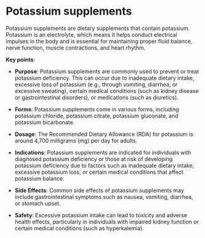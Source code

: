 [//]: # (
source: gpt-3 + jph editing
tags: supplements
)

# Potassium supplements

Potassium supplements are dietary supplements that contain potassium. Potassium is an electrolyte, which means it helps conduct electrical impulses in the body and is essential for maintaining proper fluid balance, nerve function, muscle contractions, and heart rhythm.

**Key points**:

* **Purpose**: Potassium supplements are commonly used to prevent or treat potassium deficiency. This can occur due to inadequate dietary intake, excessive loss of potassium (e.g., through vomiting, diarrhea, or excessive sweating), certain medical conditions (such as kidney disease or gastrointestinal disorders), or medications (such as diuretics).

* **Forms**: Potassium supplements come in various forms, including potassium chloride, potassium citrate, potassium gluconate, and potassium bicarbonate.

* **Dosage**: The Recommended Dietary Allowance (RDA) for potassium is around 4,700 milligrams (mg) per day for adults.

* **Indications**: Potassium supplements are indicated for individuals with diagnosed potassium deficiency or those at risk of developing potassium deficiency due to factors such as inadequate dietary intake, excessive potassium loss, or certain medical conditions that affect potassium balance.

* **Side Effects**: Common side effects of potassium supplements may include gastrointestinal symptoms such as nausea, vomiting, diarrhea, or stomach upset.

* **Safety**: Excessive potassium intake can lead to toxicity and adverse health effects, particularly in individuals with impaired kidney function or certain medical conditions (such as hyperkalemia).